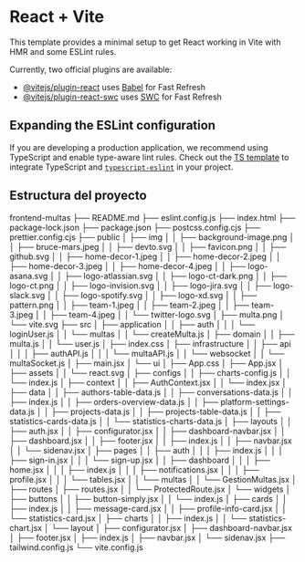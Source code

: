 # React + Vite

This template provides a minimal setup to get React working in Vite with HMR and some ESLint rules.

Currently, two official plugins are available:

- [@vitejs/plugin-react](https://github.com/vitejs/vite-plugin-react/blob/main/packages/plugin-react/README.md) uses [Babel](https://babeljs.io/) for Fast Refresh
- [@vitejs/plugin-react-swc](https://github.com/vitejs/vite-plugin-react-swc) uses [SWC](https://swc.rs/) for Fast Refresh

## Expanding the ESLint configuration

If you are developing a production application, we recommend using TypeScript and enable type-aware lint rules. Check out the [TS template](https://github.com/vitejs/vite/tree/main/packages/create-vite/template-react-ts) to integrate TypeScript and [`typescript-eslint`](https://typescript-eslint.io) in your project.



Estructura del proyecto
---
frontend-multas
├── README.md
├── eslint.config.js
├── index.html
├── package-lock.json
├── package.json
├── postcss.config.cjs
├── prettier.config.cjs
├── public
│   ├── img
│   │   ├── background-image.png
│   │   ├── bruce-mars.jpeg
│   │   ├── devto.svg
│   │   ├── favicon.png
│   │   ├── github.svg
│   │   ├── home-decor-1.jpeg
│   │   ├── home-decor-2.jpeg
│   │   ├── home-decor-3.jpeg
│   │   ├── home-decor-4.jpeg
│   │   ├── logo-asana.svg
│   │   ├── logo-atlassian.svg
│   │   ├── logo-ct-dark.png
│   │   ├── logo-ct.png
│   │   ├── logo-invision.svg
│   │   ├── logo-jira.svg
│   │   ├── logo-slack.svg
│   │   ├── logo-spotify.svg
│   │   ├── logo-xd.svg
│   │   ├── pattern.png
│   │   ├── team-1.jpeg
│   │   ├── team-2.jpeg
│   │   ├── team-3.jpeg
│   │   ├── team-4.jpeg
│   │   └── twitter-logo.svg
│   ├── multa.png
│   └── vite.svg
├── src
│   ├── application
│   │   ├── auth
│   │   │   └── loginUser.js
│   │   └── multas
│   │       └── createMulta.js
│   ├── domain
│   │   ├── multa.js
│   │   └── user.js
│   ├── index.css
│   ├── infrastructure
│   │   ├── api
│   │   │   ├── authAPI.js
│   │   │   └── multaAPI.js
│   │   └── websocket
│   │       └── multaSocket.js
│   ├── main.jsx
│   └── ui
│       ├── App.css
│       ├── App.jsx
│       ├── assets
│       │   └── react.svg
│       ├── configs
│       │   ├── charts-config.js
│       │   └── index.js
│       ├── context
│       │   ├── AuthContext.jsx
│       │   └── index.jsx
│       ├── data
│       │   ├── authors-table-data.js
│       │   ├── conversations-data.js
│       │   ├── index.js
│       │   ├── orders-overview-data.js
│       │   ├── platform-settings-data.js
│       │   ├── projects-data.js
│       │   ├── projects-table-data.js
│       │   ├── statistics-cards-data.js
│       │   └── statistics-charts-data.js
│       ├── layouts
│       │   ├── auth.jsx
│       │   ├── configurator.jsx
│       │   ├── dashboard-navbar.jsx
│       │   ├── dashboard.jsx
│       │   ├── footer.jsx
│       │   ├── index.js
│       │   ├── navbar.jsx
│       │   └── sidenav.jsx
│       ├── pages
│       │   ├── auth
│       │   │   ├── index.js
│       │   │   ├── sign-in.jsx
│       │   │   └── sign-up.jsx
│       │   ├── dashboard
│       │   │   ├── home.jsx
│       │   │   ├── index.js
│       │   │   ├── notifications.jsx
│       │   │   ├── profile.jsx
│       │   │   └── tables.jsx
│       │   └── multas
│       │       └── GestionMultas.jsx
│       ├── routes
│       ├── routes.jsx
│       │   └── ProtectedRoute.jsx
│       └── widgets
│           ├── buttons
│           │   ├── button-simply.jsx
│           │   └── index.js
│           ├── cards
│           │   ├── index.js
│           │   ├── message-card.jsx
│           │   ├── profile-info-card.jsx
│           │   └── statistics-card.jsx
│           ├── charts
│           │   ├── index.js
│           │   └── statistics-chart.jsx
│           └── layout
│               ├── configurator.jsx
│               ├── dashboard-navbar.jsx
│               ├── footer.jsx
│               ├── index.js
│               ├── navbar.jsx
│               └── sidenav.jsx
├── tailwind.config.js
└── vite.config.js